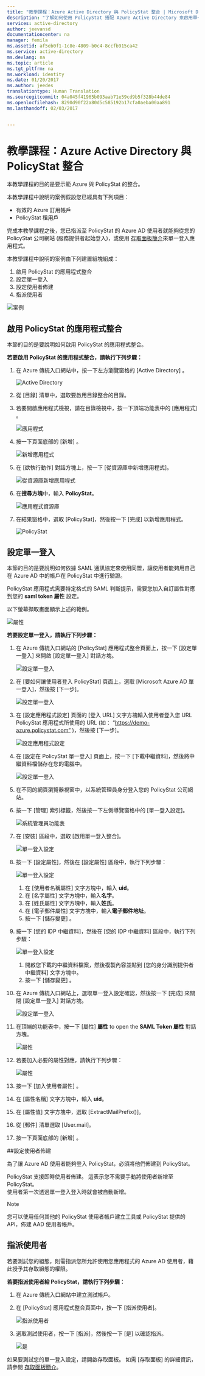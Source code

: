 ```yaml
---
title: "教學課程：Azure Active Directory 與 PolicyStat 整合 | Microsoft Docs"
description: "了解如何使用 PolicyStat 搭配 Azure Active Directory 來啟用單一登入、自動佈建和更多功能！"
services: active-directory
author: jeevansd
documentationcenter: na
manager: femila
ms.assetid: af5eb0f1-1c8e-4809-b0c4-8ccfb915ca42
ms.service: active-directory
ms.devlang: na
ms.topic: article
ms.tgt_pltfrm: na
ms.workload: identity
ms.date: 01/20/2017
ms.author: jeedes
translationtype: Human Translation
ms.sourcegitcommit: 04a045f41965b093aab71e59cd9b5f328b44de84
ms.openlocfilehash: 8290d90f22a80d5c585192b17cfa0aeba00aa891
ms.lasthandoff: 02/03/2017


---
```

# <a name="tutorial-azure-active-directory-integration-with-policystat"></a>教學課程：Azure Active Directory 與 PolicyStat 整合
本教學課程的目的是要示範 Azure 與 PolicyStat 的整合。  

本教學課程中說明的案例假設您已經具有下列項目：

* 有效的 Azure 訂用帳戶
* PolicyStat 租用戶

完成本教學課程之後，您已指派至 PolicyStat 的 Azure AD 使用者就能夠從您的 PolicyStat 公司網站 (服務提供者起始登入)，或使用 [存取面板簡介](active-directory-saas-access-panel-introduction.md)來單一登入應用程式。

本教學課程中說明的案例由下列建置組塊組成：

1. 啟用 PolicyStat 的應用程式整合
2. 設定單一登入
3. 設定使用者佈建
4. 指派使用者

![案例](./media/active-directory-saas-policystat-tutorial/IC808662.png "案例")

## <a name="enabling-the-application-integration-for-policystat"></a>啟用 PolicyStat 的應用程式整合
本節的目的是要說明如何啟用 PolicyStat 的應用程式整合。

**若要啟用 PolicyStat 的應用程式整合，請執行下列步驟：**

1. 在 Azure 傳統入口網站中，按一下左方瀏覽窗格的 [Active Directory] 。
   
   ![Active Directory](./media/active-directory-saas-policystat-tutorial/IC700993.png "Active Directory")
2. 從 [目錄]  清單中，選取要啟用目錄整合的目錄。
3. 若要開啟應用程式檢視，請在目錄檢視中，按一下頂端功能表中的 [應用程式]  。
   
   ![應用程式](./media/active-directory-saas-policystat-tutorial/IC700994.png "應用程式")
4. 按一下頁面底部的 [新增]  。
   
   ![新增應用程式](./media/active-directory-saas-policystat-tutorial/IC749321.png "新增應用程式")
5. 在 [欲執行動作] 對話方塊上，按一下 [從資源庫中新增應用程式]。
   
   ![從資源庫新增應用程式](./media/active-directory-saas-policystat-tutorial/IC749322.png "從資源庫新增應用程式")
6. 在**搜尋方塊**中，輸入 **PolicyStat**。
   
   ![應用程式資源庫](./media/active-directory-saas-policystat-tutorial/IC808627.png "應用程式資源庫")
7. 在結果窗格中，選取 [PolicyStat]，然後按一下 [完成] 以新增應用程式。
   
   ![PolicyStat](./media/active-directory-saas-policystat-tutorial/IC810430.png "PolicyStat")
   
## <a name="configuring-single-sign-on"></a>設定單一登入

本節的目的是要說明如何依據 SAML 通訊協定來使用同盟，讓使用者能夠用自己在 Azure AD 中的帳戶在 PolicyStat 中進行驗證。  

PolicyStat 應用程式需要特定格式的 SAML 判斷提示，需要您加入自訂屬性對應到您的 **saml token 屬性** 設定。  

以下螢幕擷取畫面顯示上述的範例。

![屬性](./media/active-directory-saas-policystat-tutorial/IC808628.png "屬性")

**若要設定單一登入，請執行下列步驟：**

1. 在 Azure 傳統入口網站的 [PolicyStat] 應用程式整合頁面上，按一下 [設定單一登入] 來開啟 [設定單一登入] 對話方塊。
   
   ![設定單一登入](./media/active-directory-saas-policystat-tutorial/IC808629.png "設定單一登入")
2. 在 [要如何讓使用者登入 PolicyStat] 頁面上，選取 [Microsoft Azure AD 單一登入]，然後按 [下一步]。
   
   ![設定單一登入](./media/active-directory-saas-policystat-tutorial/IC808630.png "設定單一登入")
3. 在 [設定應用程式設定] 頁面的 [登入 URL] 文字方塊輸入使用者登入您 URL PolicyStat 應用程式所使用的 URL (如： “https://demo-azure.policystat.com” )，然後按 [下一步]。
   
   ![設定應用程式設定](./media/active-directory-saas-policystat-tutorial/IC808631.png "進行應用程式設定")
4. 在 [設定在 PolicyStat 單一登入] 頁面上，按一下 [下載中繼資料]，然後將中繼資料檔儲存在您的電腦中。
   
   ![設定單一登入](./media/active-directory-saas-policystat-tutorial/IC808632.png "設定單一登入")
5. 在不同的網頁瀏覽器視窗中，以系統管理員身分登入您的 PolicyStat 公司網站。
6. 按一下 [管理] 索引標籤，然後按一下左側導覽窗格中的 [單一登入設定]。
   
   ![系統管理員功能表](./media/active-directory-saas-policystat-tutorial/IC808633.png "系統管理員功能表")
7. 在 [安裝] 區段中，選取 [啟用單一登入整合]。
   
   ![單一登入設定](./media/active-directory-saas-policystat-tutorial/IC808634.png "單一登入設定")
8. 按一下 [設定屬性]，然後在 [設定屬性]  區段中，執行下列步驟：
   
   ![單一登入設定](./media/active-directory-saas-policystat-tutorial/IC808635.png "單一登入設定")
   
   1. 在 [使用者名稱屬性] 文字方塊中，輸入 **uid**。
   2. 在 [名字屬性] 文字方塊中，輸入**名字**。
   3. 在 [姓氏屬性] 文字方塊中，輸入**姓氏**。
   4. 在 [電子郵件屬性] 文字方塊中，輸入**電子郵件地址**。
   5. 按一下 [儲存變更] 。
9. 按一下 [您的 IDP 中繼資料]，然後在 [您的 IDP 中繼資料] 區段中，執行下列步驟：
   
   ![單一登入設定](./media/active-directory-saas-policystat-tutorial/IC808635.png "單一登入設定")
   
   1. 開啟您下載的中繼資料檔案，然後複製內容並貼到 [您的身分識別提供者中繼資料] 文字方塊中。
   2. 按一下 [儲存變更] 。
10. 在 Azure 傳統入口網站上，選取單一登入設定確認，然後按一下 [完成] 來關閉 [設定單一登入] 對話方塊。
    
    ![設定單一登入](./media/active-directory-saas-policystat-tutorial/IC771723.png "設定單一登入")
  
11. 在頂端的功能表中，按一下 [屬性] **屬性** to open the **SAML Token 屬性** 對話方塊。
    
    ![屬性](./media/active-directory-saas-policystat-tutorial/IC795920.png "屬性")
12. 若要加入必要的屬性對應，請執行下列步驟：
    
    ![屬性](./media/active-directory-saas-policystat-tutorial/IC804823.png "屬性")
    
   1. 按一下 [加入使用者屬性] 。
   2. 在 [屬性名稱] 文字方塊中，輸入 **uid**。
   3. 在 [屬性值] 文字方塊中，選取 [ExtractMailPrefix()]。    
   4. 從 [郵件] 清單選取 [User.mail]。
   5. 按一下頁面底部的 [新增] 。

##<a name="configuring-user-provisioning"></a>設定使用者佈建

為了讓 Azure AD 使用者能夠登入 PolicyStat，必須將他們佈建到 PolicyStat。  

PolicyStat 支援即時使用者佈建。 這表示您不需要手動將使用者新增至 PolicyStat。  
使用者第一次透過單一登入登入時就會被自動新增。

> [!NOTE]
> 您可以使用任何其他的 PolicyStat 使用者帳戶建立工具或 PolicyStat 提供的 API，佈建 AAD 使用者帳戶。
> 
> 

## <a name="assigning-users"></a>指派使用者
若要測試您的組態，則需指派您所允許使用您應用程式的 Azure AD 使用者，藉此授予其存取組態的權限。

**若要指派使用者給 PolicyStat，請執行下列步驟：**

1. 在 Azure 傳統入口網站中建立測試帳戶。
2. 在 [PolicyStat] 應用程式整合頁面中，按一下 [指派使用者]。
   
   ![指派使用者](./media/active-directory-saas-policystat-tutorial/IC808636.png "指派使用者")
3. 選取測試使用者，按一下 [指派]，然後按一下 [是] 以確認指派。
   
   ![是](./media/active-directory-saas-policystat-tutorial/IC767830.png "是")

如果要測試您的單一登入設定，請開啟存取面板。 如需 [存取面板] 的詳細資訊，請參閱 [存取面板簡介](active-directory-saas-access-panel-introduction.md)。



